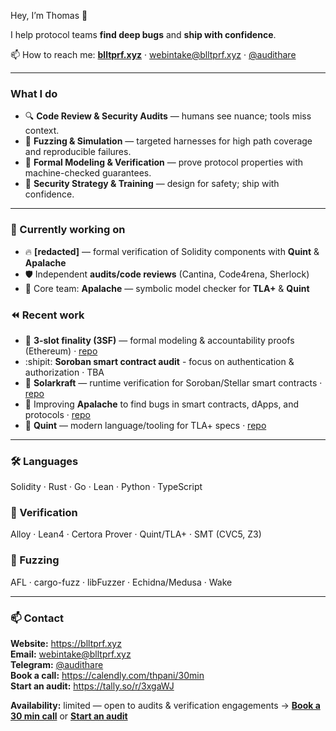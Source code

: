 Hey, I’m Thomas 👋

I help protocol teams **find deep bugs** and **ship with confidence**.

📫 How to reach me: **[blltprf.xyz](https://blltprf.xyz)** · webintake@blltprf.xyz · [@audithare](https://t.me/audithare)

---

### What I do
- 🔍 **Code Review & Security Audits** — humans see nuance; tools miss context.
- 🧪 **Fuzzing & Simulation** — targeted harnesses for high path coverage and reproducible failures.
- 📐 **Formal Modeling & Verification** — prove protocol properties with machine-checked guarantees.
- 🧭 **Security Strategy & Training** — design for safety; ship with confidence.

---

### 🚂 Currently working on
- 🔥 **[redacted]** — formal verification of Solidity components with **Quint** & **Apalache**
- 🛡️ Independent **audits/code reviews** (Cantina, Code4rena, Sherlock)
- 💙 Core team: **Apalache** — symbolic model checker for **TLA+** & **Quint**

### ⏪ Recent work
- 🍩 **3-slot finality (3SF)** — formal modeling & accountability proofs (Ethereum) · [repo](https://github.com/freespek/ssf-mc)
- :shipit: **Soroban smart contract audit** - focus on authentication & authorization  · TBA 
- 🌟 **Solarkraft** — runtime verification for Soroban/Stellar smart contracts · [repo](https://github.com/freespek/solarkraft)
- 🎠 Improving **Apalache** to find bugs in smart contracts, dApps, and protocols · [repo](https://github.com/apalache-mc/apalache)
- 🍭 **Quint** — modern language/tooling for TLA+ specs · [repo](https://github.com/informalsystems/quint)

---

### 🛠️ Languages
Solidity · Rust · Go · Lean · Python · TypeScript

### 📐 Verification
Alloy · Lean4 · Certora Prover · Quint/TLA+ · SMT (CVC5, Z3)

### 🧪 Fuzzing
AFL · cargo-fuzz · libFuzzer · Echidna/Medusa · Wake

---

### 📫 Contact
**Website:** https://blltprf.xyz  
**Email:** webintake@blltprf.xyz  
**Telegram:** [@audithare](https://t.me/audithare)  
**Book a call:** https://calendly.com/thpani/30min  
**Start an audit:** https://tally.so/r/3xgaWJ

**Availability:** limited — open to audits & verification engagements → **[Book a 30 min call](https://calendly.com/thpani/30min)** or **[Start an audit](https://tally.so/r/3xgaWJ)**
